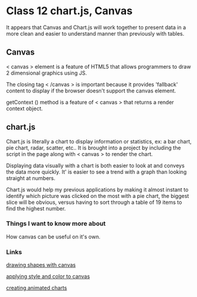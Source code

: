 # Class 12 chart.js, Canvas

It appears that Canvas and Chart.js will work together to present data in a more clean and easier to understand manner than previously with tables.  

## Canvas

< canvas > element is a feature of HTML5 that allows programmers to draw 2 dimensional graphics using JS.

The closing tag < /canvas > is important because it provides 'fallback' content to display if the browser doesn't support the canvas element.

getContext () method is a feature of < canvas > that returns a render context object.

## chart.js

Chart.js is literally a chart to display information or statistics, ex: a bar chart, pie chart, radar, scatter, etc..  It is brought into a project by including the script in the page along with < canvas > to render the chart.

Displaying data visually with a chart is both easier to look at and conveys the data more quickly.  It' is easier to see a trend with a graph than looking straight at numbers.

Chart.js would help my previous applications by making it almost instant to identify which picture was clicked on the most with a pie chart, the biggest slice will be obvious, versus having to sort through a table of 19 items to find the highest number.

###  Things I want to know more about

How canvas can be useful on it's own.

### Links

[drawing shapes with canvas](https://developer.mozilla.org/en-US/docs/Web/API/Canvas_API/Tutorial/Drawing_shapes)

[applying style and color to canvas](https://developer.mozilla.org/en-US/docs/Web/API/Canvas_API/Tutorial/Applying_styles_and_colors)

[creating animated charts](https://www.webdesignerdepot.com/2013/11/easily-create-stunning-animated-charts-with-chart-js/)


